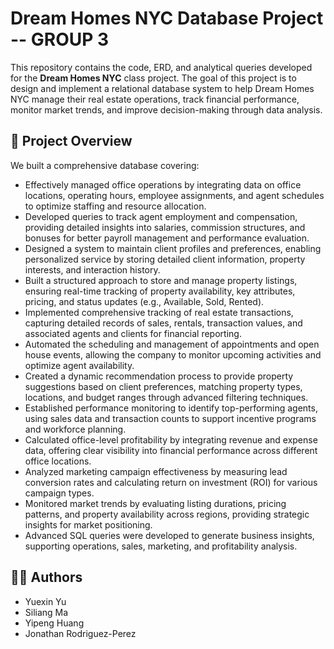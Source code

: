 # Dream Homes NYC Database Project -- GROUP 3

This repository contains the code, ERD, and analytical queries developed for the **Dream Homes NYC** class project. The goal of this project is to design and implement a relational database system to help Dream Homes NYC manage their real estate operations, track financial performance, monitor market trends, and improve decision-making through data analysis.

## 📂 Project Overview
We built a comprehensive database covering:

- Effectively managed office operations by integrating data on office locations, operating hours, employee assignments, and agent schedules to optimize staffing and resource allocation.
- Developed queries to track agent employment and compensation, providing detailed insights into salaries, commission structures, and bonuses for better payroll management and performance evaluation.
- Designed a system to maintain client profiles and preferences, enabling personalized service by storing detailed client information, property interests, and interaction history.
- Built a structured approach to store and manage property listings, ensuring real-time tracking of property availability, key attributes, pricing, and status updates (e.g., Available, Sold, Rented).
- Implemented comprehensive tracking of real estate transactions, capturing detailed records of sales, rentals, transaction values, and associated agents and clients for financial reporting.
- Automated the scheduling and management of appointments and open house events, allowing the company to monitor upcoming activities and optimize agent availability.
- Created a dynamic recommendation process to provide property suggestions based on client preferences, matching property types, locations, and budget ranges through advanced filtering techniques.
- Established performance monitoring to identify top-performing agents, using sales data and transaction counts to support incentive programs and workforce planning.
- Calculated office-level profitability by integrating revenue and expense data, offering clear visibility into financial performance across different office locations.
- Analyzed marketing campaign effectiveness by measuring lead conversion rates and calculating return on investment (ROI) for various campaign types.
- Monitored market trends by evaluating listing durations, pricing patterns, and property availability across regions, providing strategic insights for market positioning.
- Advanced SQL queries were developed to generate business insights, supporting operations, sales, marketing, and profitability analysis.

## 👨‍💻 Authors
- Yuexin Yu
- Siliang Ma
- Yipeng Huang
- Jonathan Rodriguez-Perez



